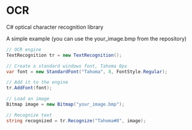 OCR
===

C# optical character recognition library

A simple example (you can use the your_image.bmp from the repository)

```C#
// OCR engine
TextRecognition tr = new TextRecognition();

// Create a standard windows font, Tahoma 8px
var font = new StandardFont("Tahoma", 8, FontStyle.Regular);

// Add it to the engine
tr.AddFont(font);

// Load an image
Bitmap image = new Bitmap("your_image.bmp");

// Recognize text
string recognized = tr.Recognize("Tahoma#8", image);

```
